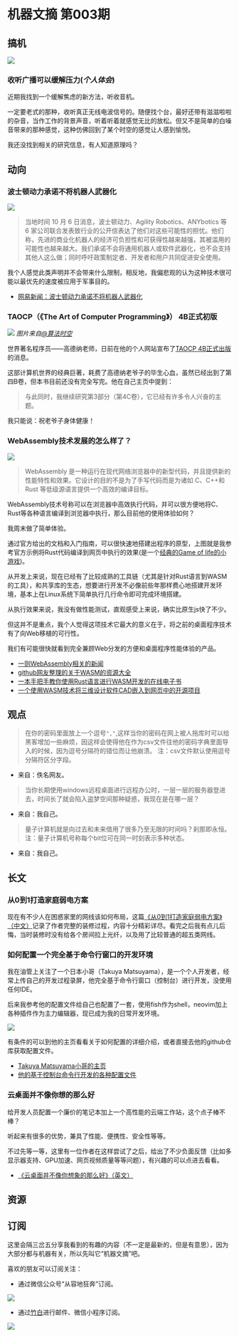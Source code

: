 # 机器文摘 第003期

## 搞机
![](2022-10-11-10-17-41.png)
### 收听广播可以缓解压力(*个人体会*)
近期我找到一个缓解焦虑的新方法，听收音机。

一定要老式的那种，收听真正无线电波信号的。随便找个台，最好还带有滋滋啦啦的杂音，当作工作的背景声音，听着听着就感觉无比的放松。但又不是简单的白噪音带来的那种感觉，这种仿佛回到了某个时空的感觉让人感到愉悦。

我还没找到相关的研究信息，有人知道原理吗？

## 动向
### 波士顿动力承诺不将机器人武器化
![](2022-10-11-10-15-11.png)
> 当地时间 10 月 6 日消息，波士顿动力、Agility Robotics、ANYbotics 等 6 家公司联合发表致行业的公开信表达了他们对这些可能性的担忧。他们称，先进的商业化机器人的经济可负担性和可获得性越来越强，其被滥用的可能性也越来越大。我们承诺不会将通用机器人或软件武器化，也不会支持其他人这么做；同时呼吁政策制定者、开发者和用户共同促进安全使用。

我个人感觉此类声明并不会带来什么限制，相反地，我偏悲观的认为这种技术很可能以最优先的速度被应用于军事目的。
- [网易新闻：波士顿动力承诺不将机器人武器化](https://www.163.com/dy/article/HJ5DMDS005118DFD.html)

### TAOCP（《The Art of Computer Programming》） 4B正式初版
![](2022-10-11-10-30-24.png)
*图片来自[@算法时空](https://weibo.com/5819320755/M9LXaF5I3)*

世界著名程序员——高德纳老师，日前在他的个人网站宣布了[TAOCP 4B正式出版](https://www-cs-faculty.stanford.edu/~knuth/news.html#v4b)的消息。

这部计算机世界的经典巨著，耗费了高德纳老爷子的毕生心血，虽然已经出到了第四B卷，但本书目前还没有完全写完。他在自己主页中提到：
> 与此同时，我继续研究第3部分（第4C卷），它已经有许多令人兴奋的主题。

我只能说：祝老爷子身体健康！

### WebAssembly技术发展的怎么样了？
![](2022-10-11-10-45-39.png)
> WebAssembly 是一种运行在现代网络浏览器中的新型代码，并且提供新的性能特性和效果。它设计的目的不是为了手写代码而是为诸如 C、C++和 Rust 等低级源语言提供一个高效的编译目标。

WebAssembly技术号称可以在浏览器中高效执行代码，并可以很方便地将C、Rust等各种语言编译到浏览器中执行，那么目前他的使用体验如何？

我周末做了简单体验。

通过官方给出的文档和入门指南，可以很快速地搭建出程序的原型，上图就是我参考官方示例将Rust代码编译到网页中执行的效果(是一个[经典的Game of life的小游戏](https://en.wikipedia.org/wiki/Conway%27s_Game_of_Life))。

从开发上来说，现在已经有了比较成熟的工具链（尤其是针对Rust语言到WASM的工具），和共享库的生态，想要进行开发不必像前些年那样费心地搭建开发环境，基本上在Linux系统下简单执行几行命令即可完成环境搭建。

从执行效果来说，我没有做性能测试，直观感受上来说，确实比原生js快了不少。

但这并不是重点，我个人觉得这项技术它最大的意义在于，将之前的桌面程序技术有了向Web移植的可行性。

我们有可能很快就看到完全兼顾Web分发的方便和桌面程序性能体验的产品。

- [一则WebAssembly相关的新闻](https://www.infoq.cn/article/hdwglnhub2wwklo9zz6z)
- [github网友整理的关于WASM的资源大全](https://github.com/mbasso/awesome-wasm)
- [一本手把手教你使用Rust语言进行WASM开发的在线电子书](https://rustwasm.github.io/docs/book/introduction.html)
- [一个使用WASM技术将三维设计软件CAD嵌入到网页中的开源项目](https://zalo.github.io/CascadeStudio)

## 观点
> 在你的密码里面放上一个逗号`","`,这样当你的密码在网上被人拖库时可以给黑客增加一些麻烦，因这样会使得他在作为csv文件往他的密码字典里面导入的时候，因为逗号分隔符的错位而让他崩溃。
> 注：csv文件默认使用逗号分隔符区分字段。
- 来自：佚名网友。

> 当你长期使用windows远程桌面进行远程办公时，一层一层的服务器登进去，时间长了就会陷入盗梦空间那种疑惑，我现在是在哪一层？
- 来自：我自己。

> 量子计算机就是向过去和未来借用了很多乃至无限的时间吗？刹那即永恒。
> 注：量子计算机号称每个bit位可在同一时刻表示多种状态。
- 来自：我自己。

## 长文
### 从0到1打造家庭弱电方案
现在有不少人在困惑家里的网线该如何布局，这篇[《从0到1打造家庭弱电方案》（中文）](https://luolei.org/home-network-1/)记录了作者完整的装修过程，内容十分精彩详尽。看完之后我有点儿后悔，当时装修时没有给各个房间拉上光纤，以及用了比较普通的超五类网线。

### 如何配置一个完全基于命令行窗口的开发环境
我在油管上关注了一个日本小哥（Takuya Matsuyama），是一个个人开发者，经常上传自己的开发过程录屏，他完全基于命令行窗口（控制台）进行开发，没使用任何IDE。

后来我参考他的配置文件给自己也配置了一套，使用fish作为shell，neovim加上各种插件作为主力编辑器，现已成为我的日常开发环境。

![](2022-10-11-11-16-56.png)

有条件的可以到他的主页看看关于如何配置的详细介绍，或者直接去他的github仓库获取配置文件。

- [Takuya Matsuyama小哥的主页](https://www.craftz.dog/posts)
- [他的基于控制台命令行开发的各种配置文件](https://github.com/craftzdog/dotfiles-public)

### 云桌面并不像你想的那么好
给开发人员配置一个廉价的笔记本加上一个高性能的云端工作站，这个点子棒不棒？

听起来有很多的优势，兼具了性能、便携性、安全性等等。

不过先等一等，这里有一位作者在这样尝试了之后，给出了不少负面反馈（比如多显示器支持、GPU加速、网页视频质量等等问题），有兴趣的可以点进去看看。
- [《云桌面并不像你想象的那么好》（英文）](https://mjg59.dreamwidth.org/61535.html)

## 资源

## 订阅
这里会隔三岔五分享我看到的有趣的内容（不一定是最新的，但是有意思），因为大部分都与机器有关，所以先叫它“机器文摘”吧。

喜欢的朋友可以订阅关注：

- 通过微信公众号“从容地狂奔”订阅。

![](../weixin.jpg)

- 通过[竹白](https://zhubai.love/)进行邮件、微信小程序订阅。

![](../zhubai.jpg)